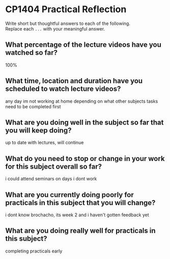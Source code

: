 # CP1404 Practical Reflection

Write short but thoughtful answers to each of the following.  
Replace each `...` with your meaningful answer.

## What percentage of the lecture videos have you watched so far?

100%

## What time, location and duration have you scheduled to watch lecture videos?

any day im not working at home depending on what other subjects tasks need to be completed first

## What are you doing well in the subject so far that you will keep doing?

up to date with lectures, will continue

## What do you need to stop or change in your work for this subject overall so far?

i could attend seminars on days i dont work

## What are you currently doing poorly for practicals in this subject that you will change?

i dont know brochacho, its week 2 and i haven't gotten feedback yet

## What are you doing really well for practicals in this subject?

completing practicals early
